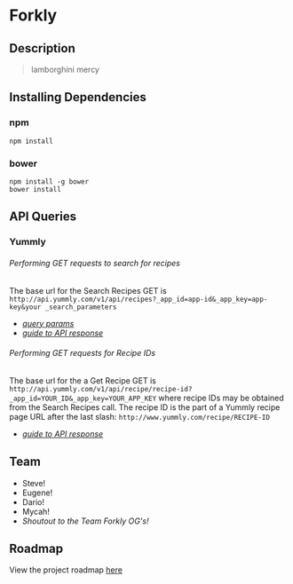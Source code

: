 # Forkly

## Description

> lamborghini mercy

## Installing Dependencies

### npm
```
npm install
```

### bower
```
npm install -g bower
bower install
```

## API Queries

### Yummly
###### Performing GET requests to search for recipes

The base url for the Search Recipes GET is
`http://api.yummly.com/v1/api/recipes?_app_id=app-id&_app_key=app-key&your _search_parameters`
- *[query params](https://developer.yummly.com/documentation#Parameters)*
- *[guide to API response](https://developer.yummly.com/documentation#Consumer)*

###### Performing GET requests for Recipe IDs

The base url for the a Get Recipe GET is
`http://api.yummly.com/v1/api/recipe/recipe-id?_app_id=YOUR_ID&_app_key=YOUR_APP_KEY`
where recipe IDs may be obtained from the Search Recipes call. The recipe ID is the part of a Yummly recipe page URL after the last slash:
`http://www.yummly.com/recipe/RECIPE-ID`
- *[guide to API response](https://developer.yummly.com/documentation#Recipe)*

## Team

  - Steve!
  - Eugene!
  - Dario!
  - Mycah!
  - *Shoutout to the Team Forkly OG's!*


## Roadmap

View the project roadmap [here](LINK_TO_DOC)


